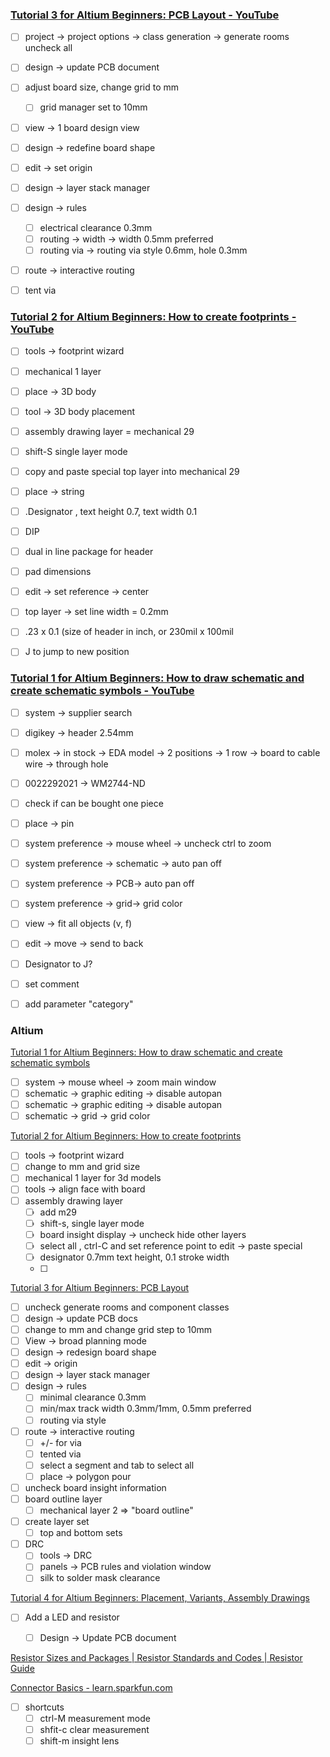 ### [Tutorial 3 for Altium Beginners: PCB Layout - YouTube](https://www.youtube.com/watch?v=2I2TX3RLEGM)
-   [ ] project → project options → class generation → generate rooms uncheck all
-   [ ] design → update PCB document
-   [ ] adjust board size, change grid to mm
    -   [ ] grid manager set to 10mm
-   [ ] view → 1 board design view
-   [ ] design → redefine board shape
-   [ ] edit → set origin
-   [ ] design → layer stack manager
-   [ ] design → rules
    -   [ ] electrical clearance 0.3mm
    -   [ ] routing → width → width 0.5mm preferred
    -   [ ] routing via → routing via style 0.6mm, hole 0.3mm
-   [ ] route → interactive routing
-   [ ] tent via



### [Tutorial 2 for Altium Beginners: How to create footprints - YouTube](https://www.youtube.com/watch?v=wxYbIGV9_CY&t=552s)

-   [ ] tools → footprint wizard
-   [ ] mechanical 1 layer
-   [ ] place → 3D body
-   [ ] tool → 3D body placement
-   [ ] assembly drawing layer = mechanical 29
-   [ ] shift-S single layer mode
-   [ ] copy and paste special top layer into mechanical 29
-   [ ] place → string
-   [ ] .Designator , text height 0.7, text width 0.1
-   [ ] DIP
-   [ ] dual in line package for header
-   [ ] pad dimensions
-   [ ] edit → set reference → center
-   [ ] top layer → set line width = 0.2mm
-   [ ] .23 x 0.1 (size of header in inch, or 230mil x 100mil
-   [ ] J to jump to new position




### [Tutorial 1 for Altium Beginners: How to draw schematic and create schematic symbols - YouTube](https://www.youtube.com/watch?v=KpgTud1iQ-4)
-   [ ] system → supplier search
-   [ ] digikey → header 2.54mm
-   [ ] molex → in stock → EDA model → 2 positions → 1 row → board to cable wire → through hole
-   [ ] 0022292021 → WM2744-ND
-   [ ] check if can be bought one piece
-   [ ] place → pin
-   [ ] system preference → mouse wheel → uncheck ctrl to zoom
-   [ ] system preference → schematic → auto pan off
-   [ ] system preference → PCB→ auto pan off
-   [ ] system preference → grid→ grid color
-   [ ] view → fit all objects (v, f)
-   [ ] edit → move → send to back
-   [ ] Designator to J?
-   [ ] set comment
-   [ ] add parameter "category"



### Altium
[Tutorial 1 for Altium Beginners: How to draw schematic and create schematic symbols](https://www.youtube.com/watch?v=KpgTud1iQ-4)

-   [ ] system → mouse wheel → zoom main window
-   [ ] schematic → graphic editing → disable autopan
-   [ ] schematic → graphic editing → disable autopan
-   [ ] schematic → grid → grid color

[Tutorial 2 for Altium Beginners: How to create footprints](https://www.youtube.com/watch?v=wxYbIGV9_CY&list=RDCMUCJQkHVpk3A8bgDmPlJlOJOA&index=3)

-   [ ] tools → footprint wizard
-   [ ] change to mm and grid size
-   [ ] mechanical 1 layer for 3d models
-   [ ] tools → align face with board
-   [ ] assembly drawing layer
    -   [ ] add m29
    -   [ ] shift-s, single layer mode
    -   [ ] board insight display → uncheck hide other layers
    -   [ ] select all , ctrl-C and set reference point to edit → paste special
    -   [ ] designator 0.7mm text height, 0.1 stroke width
    -   [ ]

[Tutorial 3 for Altium Beginners: PCB Layout](https://www.youtube.com/watch?v=2I2TX3RLEGM&t=2s)

-   [ ] uncheck generate rooms and component classes
-   [ ] design → update PCB docs
-   [ ] change to mm and change grid step to 10mm
-   [ ] View → broad planning mode
-   [ ] design → redesign board shape
-   [ ] edit → origin
-   [ ] design → layer stack manager
-   [ ] design → rules
    -   [ ] minimal clearance 0.3mm
    -   [ ] min/max track width 0.3mm/1mm, 0.5mm preferred
    -   [ ] routing via style
-   [ ] route → interactive routing
    -   [ ] +/- for via
    -   [ ] tented via
    -   [ ] select a segment and tab to select all
    -   [ ] place → polygon pour
-   [ ] uncheck board insight information
-   [ ] board outline layer
    -   [ ] mechanical layer 2 ⇒ "board outline"
-   [ ] create layer set
    -   [ ] top and bottom sets
-   [ ] DRC
    -   [ ] tools → DRC
    -   [ ] panels → PCB rules and violation window
    -   [ ] silk to solder mask clearance

[Tutorial 4 for Altium Beginners: Placement, Variants, Assembly Drawings](https://www.youtube.com/watch?v=L36KicrU45Q)

-   [ ] Add a LED and resistor
    -   [ ] Design → Update PCB document


[Resistor Sizes and Packages | Resistor Standards and Codes | Resistor Guide](https://eepower.com/resistor-guide/resistor-standards-and-codes/resistor-sizes-and-packages/#)

[Connector Basics - learn.sparkfun.com](https://learn.sparkfun.com/tutorials/connector-basics/all)

-   [ ] shortcuts
    -   [ ] ctrl-M measurement mode
    -   [ ] shfit-c clear measurement
    -   [ ] shift-m insight lens